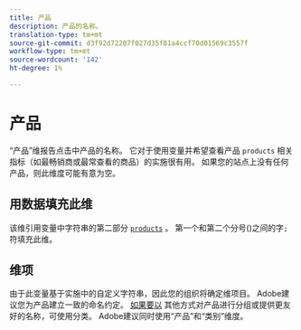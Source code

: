 ```yaml
---
title: 产品
description: 产品的名称。
translation-type: tm+mt
source-git-commit: d3f92d72207f027d35f81a4ccf70d01569c3557f
workflow-type: tm+mt
source-wordcount: '142'
ht-degree: 1%

---
```



# 产品

“产品”维报告点击中产品的名称。 它对于使用变量并希望查看产品 `products` 相关指标（如最畅销商或最常查看的商品）的实施很有用。 如果您的站点上没有任何产品，则此维度可能有意为空。

## 用数据填充此维

该维引用变量中字符串的第二部分 [`products`](/help/implement/vars/page-vars/products.md) 。 第一个和第二个分号()之间的字`;`符填充此维。

## 维项

由于此变量基于实施中的自定义字符串，因此您的组织将确定维项目。 Adobe建议您为产品建立一致的命名约定。 [如果要以](../c-classifications2/c-classifications.md) 其他方式对产品进行分组或提供更友好的名称，可使用分类。 Adobe建议同时使用“产品”和“类别”维度。
